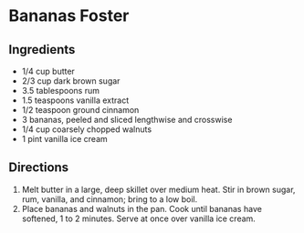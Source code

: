 # Bananas Foster

## Ingredients

- 1/4 cup butter
- 2/3 cup dark brown sugar
- 3.5 tablespoons rum
- 1.5 teaspoons vanilla extract
- 1/2 teaspoon ground cinnamon
- 3 bananas, peeled and sliced lengthwise and crosswise
- 1/4 cup coarsely chopped walnuts
- 1 pint vanilla ice cream

## Directions

1. Melt butter in a large, deep skillet over medium heat. Stir in brown sugar, rum, vanilla, and cinnamon; bring to a low boil.
2. Place bananas and walnuts in the pan. Cook until bananas have softened, 1 to 2 minutes. Serve at once over vanilla ice cream.
